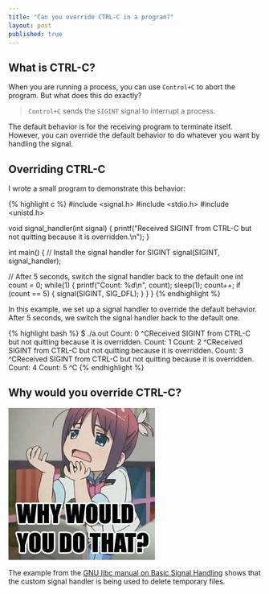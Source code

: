 ```yaml
---
title: "Can you override CTRL-C in a program?"
layout: post
published: true
---
```


## What is CTRL-C?

When you are running a process, you can use `Control+C` to abort the program. But what does this do exactly?

> `Control+C` sends the `SIGINT` signal to interrupt a process.

The default behavior is for the receiving program to terminate itself. However, you can override the default behavior to do whatever you want by handling the signal.

## Overriding CTRL-C

I wrote a small program to demonstrate this behavior:

{% highlight c %}
#include <signal.h>
#include <stdio.h>
#include <unistd.h>

void signal_handler(int signal)
{
  printf("Received SIGINT from CTRL-C but not quitting because it is overridden.\n");
}

int main()
{
  // Install the signal handler for SIGINT
  signal(SIGINT,  signal_handler);

  // After 5 seconds, switch the signal handler back to the default one
  int count = 0;
  while(1) {
    printf("Count: %d\n", count);
    sleep(1);
    count++;
    if (count == 5) {
      signal(SIGINT, SIG_DFL);
    }
  }
}
{% endhighlight %}

In this example, we set up a signal handler to override the default behavior. After 5 seconds, we switch the signal handler back to the default one.

{% highlight bash %}
$ ./a.out
Count: 0
^CReceived SIGINT from CTRL-C but not quitting because it is overridden.
Count: 1
Count: 2
^CReceived SIGINT from CTRL-C but not quitting because it is overridden.
Count: 3
^CReceived SIGINT from CTRL-C but not quitting because it is overridden.
Count: 4
Count: 5
^C
{% endhighlight %}

## Why would you override CTRL-C?

![Why would you do that?](/assets/images/posts/can-you-override-ctrl-c/whywouldyoudothat.jpg)<br>

The example from the [GNU libc manual on Basic Signal Handling](https://www.gnu.org/software/libc/manual/html_node/Basic-Signal-Handling.html) shows that the custom signal handler is being used to delete temporary files.

